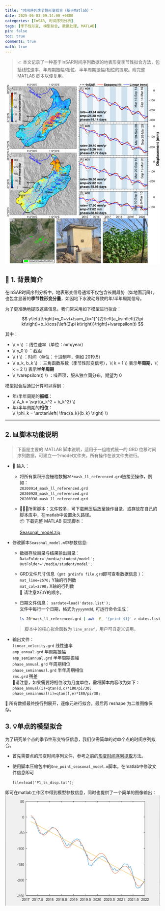```yaml
---
title: "时间序列季节性形变拟合（基于Matlab）"
date: 2025-06-03 09:14:00 +0800
categories: [InSAR, 时间序列分析]
tags: [季节性形变, 模型拟合, 数据处理, MATLAB]
pin: false
toc: true
comments: true
math: true
---
```


>  📈 本文记录了一种基于InSAR时间序列数据的地表形变季节性拟合方法，包括线性速率、年周期振幅/相位、半年周期振幅/相位的提取。附完整 MATLAB 脚本以便复用。

![模型拟合](/assets/img/picture/modelfit1.png)

## 📌 1. 背景简介

在InSAR时间序列分析中，地表形变信号通常不仅包含长期趋势（如地面沉降），也包含显著的**季节性形变分量**，如因地下水波动导致的年/半年周期信号。

为了更准确地提取这些信息，我们常采用如下模型进行拟合：

$$
y\left(t\right)=y_0+vt+\sum_{k=1}^{2}\left[a_ksin\left(2\pi kt\right)+b_k\cos{\left(2\pi kt\right)}\right]+\varepsilon(t)
$$

其中：
- \\( v \\) ：线性速率（单位：mm/year）
- \\( y_0 \\) ：截距
- \\( t \\) ：时间（单位：十进制年，例如 2019.5）
- \\( a_k, b_k \\) ：三角函数系数（季节性形变信号），\\( k = 1 \\) 表示**年周期**，\\( k = 2 \\) 表示**半年周期**
- \\( \varepsilon(t) \\) ：噪声项，服从独立同分布，期望为 0

模型拟合后通过计算可以得到：

- 年/半年周期的**振幅**：  
  \\( A_k = \sqrt{a_k^2 + b_k^2} \\)  
- 年/半年周期的**相位**：  
  \\( \phi_k = \arctan\left( \frac{a_k}{b_k} \right) \\)

---

## 2. 📊脚本功能说明

> 下面是主要的 MATLAB 脚本说明，适用于一组格式统一的 GRD 位移时间序列数据，可建立一个model文件夹，所有操作在该文件夹进行。

- 📄 输入：
  - 将所有累积形变栅格数据`20*mask_ll_referenced.grd`链接至操作，例如：<br>
    `20200914_mask_ll_referenced.grd`<br>
    `20200928_mask_ll_referenced.grd`<br>
    `20200930_mask_ll_referenced.grd`<br>
  - 🌟🌟🌟所需脚本：文件较多，可下载解压后放至操作目录，或存放在自己的脚本库中，在matlab中设置永久路径。<br>
  📦 下载完整 MATLAB 实现脚本：
  
    [Seasonal_model.zip](/assets/files/seasonal_model.zip)

- 修改脚本`Seasonal_model.m`中参数信息:

  - 数据存放目录与结果输出目录：<br>
    `DataFolder='/media/student/model';`<br>
    `OutFolder='/media/student/model';`
    
  - GRD文件尺寸信息（`gmt grdinfo file.grd`即可查看数据信息 ）：<br>
    `mat_line=2570;` Y轴的行列数<br>
    `mat_col=2790;` X轴的行列数<br>
    🌟 请注意X和Y的顺序。

  - 日期文件信息：
    `sardate=load('dates.list');`<br>
    文件中每行一个日期，格式为`yyyymmdd`, 可运行命令生成：
    ```bash
    ls 20*mask_ll_referenced.grd | awk -F_ '{print $1}' > dates.list
    ```
  > 脚本中的核心拟合函数为 `line_ansef`，用户可自定义调用。

- 输出文件：<br>
    `linear_velocity.grd`  线性速率<br>
    `amp_annual.grd`  年周期振幅<br>
    `amp_semiannual.grd` 半年周期振幅<br>
    `phase_annual.grd` 年周期相位<br>
    `phase_semiannual.grd` 半年周期相位<br>
    `rms.grd` 残差<br>
    🌟请注意，如果需要将相位改为月度单位，需将脚本内容改为如下：
      `phase_annual(i)=qtan(d,c)*180/pi/30;` <br>
      `phase_semiannual(i)=qtan(f,e)*180/pi/30;`

🧠 所有数据最终按行列展开，逐像元进行拟合，最后再 reshape 为二维图像保存。

## 3. 💡单点的模型拟合

为了研究某个点的季节性形变特征信息，我们仅需简单的对单个点的时间序列拟合。

- 首先需要点的形变时间序列文件，参考之前的[形变时间序列提取](/posts/InSAR-timeseries/#10--形变时间序列提取)方法。

- 使用脚本压缩包中的`One_point_seasonal_model.m`脚本。在matlab中修改文件信息即可

  `file=load('P1_ts_disp.txt');`

即可在matlab工作区中得到模型参数信息，同时也提供了一个简单的图像输出：
![模型拟合](/assets/img/picture/modelfit2.png)


  
  







